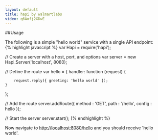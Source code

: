 ```yaml
---
layout: default
title: hapi by walmartlabs
video: q6Aofj2XDwE
---
```


##Usage

The following is a simple "hello world" service with a single API endpoint:
{% highlight javascript %}
var Hapi = require('hapi');

// Create a server with a host, port, and options
var server = new Hapi.Server('localhost', 8080);

// Define the route
var hello = {
    handler: function (request) {

        request.reply({ greeting: 'hello world' });
    }
};

// Add the route
server.addRoute({
    method : 'GET',
    path : '/hello',
    config : hello
});

// Start the server
server.start();
{% endhighlight %}

Now navigate to <a href="http://localhost:8080/hello">http://localhost:8080/hello</a> and you should receive 'hello world'.
